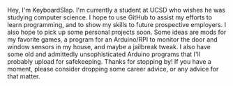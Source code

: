 Hey, I'm KeyboardSlap. I'm currently a student at UCSD who wishes he was studying computer science. 
I hope to use GitHub to assist my efforts to learn programming, and to show my skills to future prospective employers. 
I also hope to pick up some personal projects soon. 
Some ideas are mods for my favorite games, a program for an Arduino/RPI to monitor the door and window sensors in my house, and maybe a jailbreak tweak. 
I also have some old and admittedly unsophisticated Arduino programs that I'll probably upload for safekeeping. 
Thanks for stopping by! If you have a moment, please consider dropping some career advice, or any advice for that matter. 
